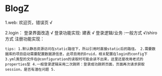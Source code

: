 # BlogZ

1.web:
    欢迎页，错误页 √
    
2.login：
    登录界面改造 √
    登录功能实现:
        建表  √
        登录逻辑/业务 :一般方式 √/shiro方式 
    注册功能实现：
        



`tips:
1.默认静态资源访问在static路径下，所以引用时直接static后的路径。
2.需要数据库的项目启动需要配置数据源信息，此项目用的Druid，相关配置在login的config下
3.yml类型的文件在@configuration的读取时可能会读不出来，这里还是改用老式的properties型
4.一般登录逻辑采用二次跳转：登录成功跳转页面，页面再次请求获取session，是否有潜在问题
5.`
